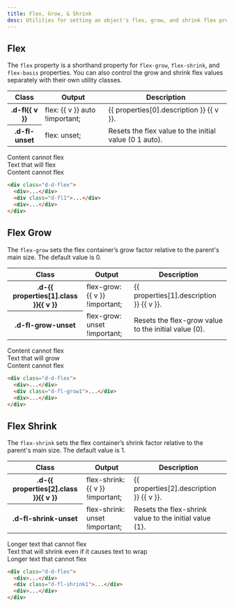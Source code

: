 ```yaml
---
title: Flex, Grow, & Shrink 
desc: Utilities for setting an object's flex, grow, and shrink flex properties.
---
```


## Flex

The `flex` property is a shorthand property for `flex-grow`, `flex-shrink`, and `flex-basis` properties. You can also
control the grow and shrink flex values separately with their own utility classes.

<table class="d-table">
  <thead>
    <tr>
      <th scope="col" class="d-w20p">Class</th>
      <th scope="col" class="d-w30p">Output</th>
      <th scope="col">Description</th>
    </tr>
  </thead>
  <tbody>
    <tr v-for="v in properties[0].values">
      <th scope="row" class="d-ff-mono d-fc-purple d-fw-normal d-fs12">.d-fl{{ v }}</th>
      <td class="d-ff-mono d-fc-orange d-fs12">flex: {{ v }} auto !important;</td>
      <td>{{ properties[0].description }} {{ v }}.</td>
    </tr>
    <tr>
      <th scope="row" class="d-ff-mono d-fc-purple d-fw-normal d-fs12">.d-fl-unset</th>
      <td class="d-ff-mono d-fc-orange d-fs12">flex: unset;</td>
      <td>Resets the flex value to the initial value (0 1 auto).</td>
    </tr>
  </tbody>
</table>

<code-well-header class="d-fl-center d-fd-column d-p24 d-bgc-pink-100 d-bgo50 d-w100p d-hmn216 d-of-auto" custom>
  <div class="d-d-flex d-w100p d-bar8 d-bgc-pink-100">
    <div class="d-fl-none d-p16 d-fs14 d-lh-tight d-bgc-pink-100 d-ps-relative">Content cannot flex</div>
    <div class="d-fl1 d-p16 d-fs14 d-lh-tight d-bgc-pink-200 d-ps-relative">Text that will flex</div>
    <div class="d-fl-none d-p16 d-fs14 d-lh-tight d-bgc-pink-100 d-ps-relative">Content cannot flex</div>
  </div>
</code-well-header>

```html
<div class="d-d-flex">
  <div>...</div>
  <div class="d-fl1">...</div>
  <div>...</div>
</div>
```

## Flex Grow

The `flex-grow` sets the flex container’s grow factor relative to the parent's main size. The default value is 0.

<table class="d-table">
  <thead>
    <tr>
      <th scope="col" class="d-w20p">Class</th>
      <th scope="col" class="d-w30p">Output</th>
      <th scope="col">Description</th>
    </tr>
  </thead>
  <tbody>
    <tr v-for="v in properties[1].values">
      <th scope="row" class="d-ff-mono d-fc-purple d-fw-normal d-fs12">.d-{{ properties[1].class }}{{ v }}</th>
      <td class="d-ff-mono d-fc-orange d-fs12">flex-grow: {{ v }} !important;</td>
      <td>{{ properties[1].description }} {{ v }}.</td>
    </tr>
    <tr>
      <th scope="row" class="d-ff-mono d-fc-purple d-fw-normal d-fs12">.d-fl-grow-unset</th>
      <td class="d-ff-mono d-fc-orange-600 d-fs12">flex-grow: unset !important;</td>
      <td>Resets the flex-grow value to the initial value (0).</td>
    </tr>
  </tbody>
</table>

<code-well-header class="d-fl-center d-fd-column d-p24 d-bgc-purple-100 d-bgo50 d-w100p d-hmn216 d-of-auto" custom>
  <div class="d-d-flex d-w100p d-bar8 d-bgc-purple-100">
    <div class="d-fl-none d-p16 d-fs14 d-lh-tight d-bgc-purple-100">Content cannot flex</div>
    <div class="d-fl-grow1 d-p16 d-fs14 d-lh-tight d-bgc-purple-200">Text that will grow</div>
    <div class="d-fl-none d-p16 d-fs14 d-lh-tight d-bgc-purple-100">Content cannot flex</div>
  </div>
</code-well-header>

```html
<div class="d-d-flex">
  <div>...</div>
  <div class="d-fl-grow1">...</div>
  <div>...</div>
</div>
```

## Flex Shrink

The `flex-shrink` sets the flex container’s shrink factor relative to the parent's main size. The default value is 1.

<table class="d-table">
  <thead>
    <tr>
      <th scope="col" class="d-w20p">Class</th>
      <th scope="col" class="d-w30p">Output</th>
      <th scope="col">Description</th>
    </tr>
  </thead>
  <tbody>
    <tr v-for="v in properties[2].values">
      <th scope="row" class="d-ff-mono d-fc-purple d-fw-normal d-fs12">.d-{{ properties[2].class }}{{ v }}</th>
      <td class="d-ff-mono d-fc-orange d-fs12">flex-shrink: {{ v }} !important;</td>
      <td>{{ properties[2].description }} {{ v }}.</td>
    </tr>
    <tr>
      <th scope="row" class="d-ff-mono d-fc-purple d-fw-normal d-fs12">.d-fl-shrink-unset</th>
      <td class="d-ff-mono d-fc-orange d-fs12">flex-shrink: unset !important;</td>
      <td>Resets the flex-shrink value to the initial value (1).</td>
    </tr>
  </tbody>
</table>

<code-well-header class="d-fl-center d-fd-column d-p24 d-bgc-red-100 d-bgo50 d-w100p d-hmn216 d-of-auto" custom>
  <div class="d-d-flex d-w5 d-bar8 d-bgc-red-100">
    <div class="d-fl-none d-p16 d-fs14 d-lh-tight d-bgc-red-100">Longer text that cannot flex</div>
    <div class="d-fl-shrink1 d-p16 d-fs14 d-lh-tight d-bgc-red-200">Text that will shrink even if it causes text to wrap</div>
    <div class="d-fl-none d-p16 d-fs14 d-lh-tight d-bgc-red-100">Longer text that cannot flex</div>
  </div>
</code-well-header>

```html
<div class="d-d-flex">
  <div>...</div>
  <div class="d-fl-shrink1">...</div>
  <div>...</div>
</div>
```

<script setup>
  import { properties } from '@data/flex.json';
</script>
